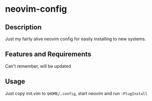neovim-config
==========

Description
-----------

Just my fairly alive neovim config for easily installing to new systems.

Features and Requirements
------------

Can't remember, will be updated

Usage
-----

Just copy init.vim to `$HOME/.config`, start neovim and run `:PlugInstall`
